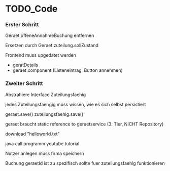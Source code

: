 TODO_Code
=========

### Erster Schritt

Geraet.offeneAnnahmeBuchung entfernen

Ersetzen durch Geraet.zuteilung.sollZustand

Frontend muss upgedatet werden
- geratDetails
- geraet.component (Listeneintrag, Button annehmen)


### Zweiter Schritt

Abstrahiere Interface Zuteilungsfaehig

jedes Zuteilungsfaehgig muss wissen, wie es sich selbst persistiert

geraet.save()
zuteilungsfaehig.save()

geraet braucht static reference to geraetservice (3. Tier, NICHT Repository)

download "helloworld.txt"

java call programm
youtube tutorial

Nutzer anlegen muss firma speichern

Buchung geraetId ist zu spezifisch
sollte fuer zuteilungsfaehig funktionieren